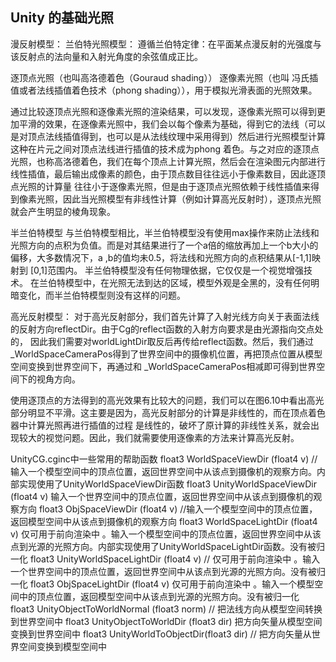 ## Unity 的基础光照
漫反射模型：
兰伯特光照模型：
遵循兰伯特定律：在平面某点漫反射的光强度与该反射点的法向量和入射光角度的余弦值成正比。

逐顶点光照（也叫高洛德着色（Gouraud shading））
逐像素光照（也叫 冯氏插值或者法线插值着色技术（phong shading）），用于模拟光滑表面的光照效果。

通过比较逐顶点光照和逐像素光照的渲染结果，可以发现，逐像素光照可以得到更加平滑的效果，在逐像素光照中，我们会以每个像素为基础，得到它的法线（可以是对顶点法线插值得到，也可以是从法线纹理中采用得到）然后进行光照模型计算
这种在片元之间对顶点法线进行插值的技术成为phong 着色。与之对应的逐顶点光照，也称高洛德着色，我们在每个顶点上计算光照，然后会在渲染图元内部进行线性插值，最后输出成像素的颜色，由于顶点数目往往远小于像素数目，因此逐顶点光照的计算量
往往小于逐像素光照，但是由于逐顶点光照依赖于线性插值来得到像素光照，因此当光照模型有非线性计算（例如计算高光反射时），逐顶点光照就会产生明显的棱角现象。

半兰伯特模型
与兰伯特模型相比，半兰伯特模型没有使用max操作来防止法线和光照方向的点积为负值。而是对其结果进行了一个a倍的缩放再加上一个b大小的偏移，大多数情况下，a ,b的值均未0.5，将法线和光照方向的点积结果从[-1,1]映射到 [0,1]范围内。
半兰伯特模型没有任何物理依据，它仅仅是一个视觉增强技术。
在兰伯特模型中，在光照无法到达的区域，模型外观是全黑的，没有任何明暗变化，而半兰伯特模型则没有这样的问题。

高光反射模型：
对于高光反射部分，我们首先计算了入射光线方向关于表面法线的反射方向reflectDir。由于Cg的reflect函数的入射方向要求是由光源指向交点处的， 因此我们需要对worldLightDir取反后再传给reflect函数。然后，我们通过_WorldSpaceCameraPos得到了世界空间中的摄像机位置，再把顶点位置从模型空间变换到世界空间下，再通过和 _WorldSpaceCameraPos相减即可得到世界空间下的视角方向。

使用逐顶点的方法得到的高光效果有比较大的问题，我们可以在图6.10中看出高光部分明显不平滑。这主要是因为，高光反射部分的计算是非线性的，而在顶点着色器中计算光照再进行插值的过程 是线性的，破坏了原计算的非线性关系，就会出现较大的视觉问题。因此，我们就需要使用逐像素的方法来计算高光反射。

UnityCG.cginc中一些常用的帮助函数
float3 WorldSpaceViewDir (float4 v)  //输入一个模型空间中的顶点位置，返回世界空间中从该点到摄像机的观察方向。内部实现使用了UnityWorldSpaceViewDir函数
float3 UnityWorldSpaceViewDir (float4 v) 输入一个世界空间中的顶点位置，返回世界空间中从该点到摄像机的观察方向
float3 ObjSpaceViewDir (float4 v) //输入一个模型空间中的顶点位置，返回模型空间中从该点到摄像机的观察方向
float3 WorldSpaceLightDir (float4 v) 仅可用于前向渲染中 。输入一个模型空间中的顶点位置，返回世界空间中从该点到光源的光照方向。内部实现使用了UnityWorldSpaceLightDir函数。没有被归一化
float3 UnityWorldSpaceLightDir (float4 v) // 仅可用于前向渲染中 。输入一个世界空间中的顶点位置，返回世界空间中从该点到光源的光照方向。没有被归一化
float3 ObjSpaceLightDir (float4 v) 仅可用于前向渲染中 。输入一个模型空间中的顶点位置，返回模型空间中从该点到光源的光照方向。没有被归一化
float3 UnityObjectToWorldNormal (float3 norm) // 把法线方向从模型空间转换到世界空间中
float3 UnityObjectToWorldDir (float3 dir) 把方向矢量从模型空间变换到世界空间中
float3 UnityWorldToObjectDir(float3 dir) // 把方向矢量从世界空间变换到模型空间中
